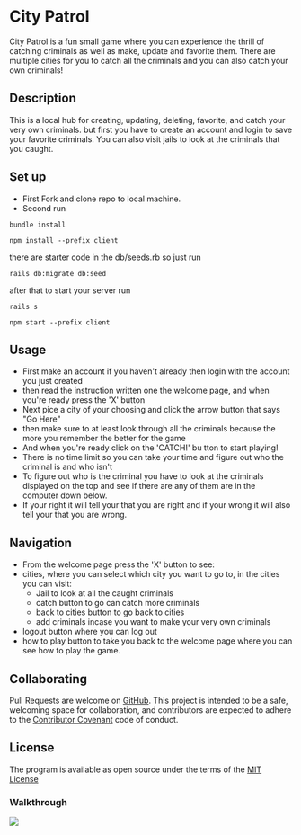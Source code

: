 # City Patrol

City Patrol is a fun small game where you can experience the thrill of catching criminals as well as make, update and favorite them. There are multiple cities for you to catch all the criminals and you can also catch your own criminals!

## Description

This is a local hub for creating, updating, deleting, favorite, and catch your very own criminals. but first you have to create an account and login to save your favorite criminals. You can also visit jails to look at the criminals that you caught. 

## Set up

* First Fork and clone repo to local machine.
* Second run
```
bundle install

npm install --prefix client
```
there are starter code in the db/seeds.rb so just run 
```
rails db:migrate db:seed 
```
after that to start your server run 
```
rails s

npm start --prefix client
```

## Usage

* First make an account if you haven't already then login with the account you just created  
* then read the instruction written one the welcome page, and when you're ready press the 'X' button
* Next pice a city of your choosing and click the arrow button that says "Go Here" 
* then make sure to at least look through all the criminals because the more you remember the better for the game
* And when you're ready click on the 'CATCH!' bu tton to start playing!
* There is no time limit so you can take your time and figure out who the criminal is and who isn't
* To figure out who is the criminal you have to look at the criminals displayed on the top and see if there are any of them are in the computer down below.
* If your right it will tell your that you are right and if your wrong it will also tell your that you are wrong.

## Navigation
* From the welcome page press the 'X' button to see:
* cities, where you can select which city you want to go to, in the cities you can visit:
    * Jail to look at all the caught criminals
    * catch button to go can catch more criminals
    * back to cities button to go back to cities
    * add criminals incase you want to make your very own criminals
* logout button where you can log out
* how to play button to take you back to the welcome page where you can see how to play the game.

## Collaborating

Pull Requests are welcome on [GitHub](https://github.com/uyggnues/project). This project is intended to be a safe, welcoming space for collaboration, and contributors are expected to adhere to the [Contributor Covenant](https://www.contributor-covenant.org/version/1/4/code-of-conduct/) code of conduct.

## License 
The program is available as open source under the terms of the [MIT License](https://opensource.org/licenses/MIT)


### Walkthrough
<a href=https://youtu.be/eM1fCkEsDrw><img id="img-with-fallback" class="style-scope ytcp-img-with-fallback" src="https://i9.ytimg.com/vi_webp/8-kMNw-tcPk/mq2.webp?sqp=CJi14Z0G-oaymwEmCMACELQB8quKqQMa8AEB-AH-CIAC0AWKAgwIABABGH8gHSgTMA8=&rs=AOn4CLAU0TLT8KAHRD9w2kpUmGUYm1wSUw"/></a>